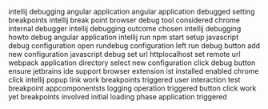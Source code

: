 intellij debugging angular application angular application debugged setting breakpoints intellij break point browser debug tool considered chrome internal debugger intellij debugging outcome chosen intellij debugging howto debug angular application intellij run npm start setup javascript debug configuration open rundebug configuration left run debug button add new configuration javascript debug set url httplocalhost set remote url webpack application directory select new configuration click debug button ensure jetbrains ide support browser extension ist installed enabled chrome click intellij popup link work breakpoints triggered user interaction test breakpoint appcomponentsts logging operation triggered button click work yet breakpoints involved initial loading phase application triggered